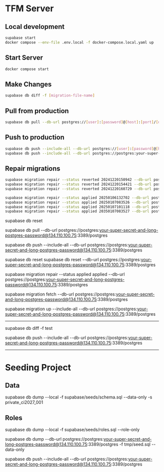 # TFM Server

## Local development
```bash
supabase start
docker compose --env-file .env.local -f docker-compose.local.yaml up 
```

## Start Server

```bash
docker compose start
```


## Make Changes
```bash
supabase db diff -f [migration-file-name]
```



## Pull from production
```bash
supabase db pull --db-url postgres://[user]:[password]@[host]:[port]/[database]
```

## Push to production
```bash
supabase db push --include-all --db-url postgres://[user]:[password]@[host]:[port]/[database]
supabase db push --include-all --db-url postgres://postgres:your-super-secret-and-long-postgres-password@134.110.100.75:3389/postgres
```

## Repair migrations
```bash
supabase migration repair --status reverted 20241220150942 --db-url postgres://postgres:your-super-secret-and-long-postgres-password@134.110.100.75:3389/postgres
supabase migration repair --status reverted 20241220154421 --db-url postgres://postgres:your-super-secret-and-long-postgres-password@134.110.100.75:3389/postgres
supabase migration repair --status reverted 20241220160729 --db-url postgres://postgres:your-super-secret-and-long-postgres-password@134.110.100.75:3389/postgres

supabase migration repair --status applied 20250106132702 --db-url postgres://postgres:your-super-secret-and-long-postgres-password@134.110.100.75:3389/postgres
supabase migration repair --status applied 20250107083526 --db-url postgres://postgres:your-super-secret-and-long-postgres-password@134.110.100.75:3389/postgres
supabase migration repair --status applied 20250107101118 --db-url postgres://postgres:your-super-secret-and-long-postgres-password@134.110.100.75:3389/postgres
supabase migration repair --status applied 20350107083527 --db-url postgres://postgres:your-super-secret-and-long-postgres-password@134.110.100.75:3389/postgres
```

supabase db reset

supabase db pull --db-url postgres://postgres:your-super-secret-and-long-postgres-password@134.110.100.75:3389/postgres

supabase db push --include-all --db-url postgres://postgres:your-super-secret-and-long-postgres-password@134.110.100.75:3389/postgres

supabase db reset
supabase db reset --db-url postgres://postgres:your-super-secret-and-long-postgres-password@134.110.100.75:3389/postgres

supabase migration repair --status applied applied --db-url postgres://postgres:your-super-secret-and-long-postgres-password@134.110.100.75:3389/postgres


supabase migration fetch --db-url postgres://postgres:your-super-secret-and-long-postgres-password@134.110.100.75:3389/postgres

supabase migration up --include-all --db-url postgres://postgres:your-super-secret-and-long-postgres-password@134.110.100.75:3389/postgres


----
supabase db diff -f test

supabase db push --include-all --db-url postgres://postgres:your-super-secret-and-long-postgres-password@134.110.100.75:3389/postgres


----
# Seeding Project
## Data
supabase db dump --local -f supabase/seeds/schema.sql --data-only -s private_ci2027_001

## Roles
supabase db dump --local -f supabase/seeds/roles.sql --role-only

supabase db dump --db-url postgres://postgres:your-super-secret-and-long-postgres-password@134.110.100.75:3389/postgres -f tmp/seed.sql --data-only

supabase db push --include-all --db-url postgres://postgres:your-super-secret-and-long-postgres-password@134.110.100.75:3389/postgres